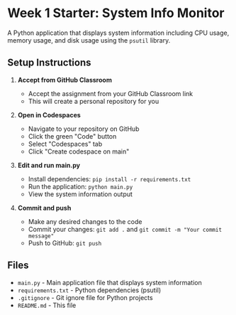 # Week 1 Starter: System Info Monitor

A Python application that displays system information including CPU usage, memory usage, and disk usage using the `psutil` library.

## Setup Instructions

1. **Accept from GitHub Classroom**
   - Accept the assignment from your GitHub Classroom link
   - This will create a personal repository for you

2. **Open in Codespaces**
   - Navigate to your repository on GitHub
   - Click the green "Code" button
   - Select "Codespaces" tab
   - Click "Create codespace on main"

3. **Edit and run main.py**
   - Install dependencies: `pip install -r requirements.txt`
   - Run the application: `python main.py`
   - View the system information output

4. **Commit and push**
   - Make any desired changes to the code
   - Commit your changes: `git add .` and `git commit -m "Your commit message"`
   - Push to GitHub: `git push`

## Files

- `main.py` - Main application file that displays system information
- `requirements.txt` - Python dependencies (psutil)
- `.gitignore` - Git ignore file for Python projects
- `README.md` - This file
